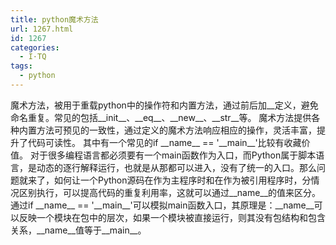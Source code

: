 ```yaml
---
title: python魔术方法
url: 1267.html
id: 1267
categories:
  - I·TQ
tags:
  - python
---
```


魔术方法，被用于重载python中的操作符和内置方法，通过前后加__定义，避免命名重复。常见的包括\_\_init\_\_、\_\_eq\_\_、\_\_new\_\_、\_\_str\_\_等。 魔术方法提供各种内置方法可预见的一致性，通过定义的魔术方法响应相应的操作，灵活丰富，提升了代码可读性。 其中有一个常见的if \_\_name\_\_ == '\_\_main\_\_'比较有收藏价值。 对于很多编程语言都必须要有一个main函数作为入口，而Python属于脚本语言，是动态的逐行解释运行，也就是从那都可以进入，没有了统一的入口。那么问题就来了，如何让一个Python源码在作为主程序时和在作为被引用程序时，分情况区别执行，可以提高代码的重复利用率，这就可以通过\_\_name\_\_的值来区分。 通过if \_\_name\_\_ == '\_\_main\_\_'可以模拟main函数入口，其原理是：\_\_name\_\_可以反映一个模块在包中的层次，如果一个模块被直接运行，则其没有包结构和包含关系，\_\_name\_\_值等于\_\_main\_\_。